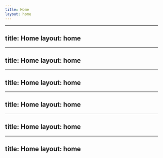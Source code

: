 ```yaml
---
title: Home
layout: home
---
```

---
title: Home
layout: home
---
---
title: Home
layout: home
---
---
title: Home
layout: home
---
---
title: Home
layout: home
---
---
title: Home
layout: home
---
---
title: Home
layout: home
---
